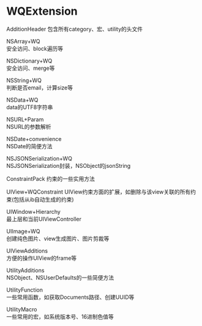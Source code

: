 WQExtension
===========

AdditionHeader
包含所有category、宏、utility的头文件

NSArray+WQ                
安全访问、block遍历等

NSDictionary+WQ           
安全访问、merge等

NSString+WQ               
判断是否email，计算size等

NSData+WQ                 
data的UTF8字符串

NSURL+Param               
NSURL的参数解析

NSDate+convenience        
NSDate的简便方法

NSJSONSerialization+WQ    
NSJSONSerialization封装，NSObject的jsonString

ConstraintPack
约束的一些实用方法

UIView+WQConstraint
UIView约束方面的扩展，如删除与该view关联的所有约束(包括从ib自动生成的约束)

UIWindow+Hierarchy        
最上层和当前UIViewController

UIImage+WQ                
创建纯色图片、view生成图片、图片剪裁等

UIViewAdditions           
方便的操作UIView的frame等

UtilityAdditions          
NSObject、NSUserDefaults的一些简便方法

UtilityFunction           
一些常用函数，如获取Documents路径、创建UUID等

UtilityMacro              
一些常用的宏，如系统版本号、16进制色值等
